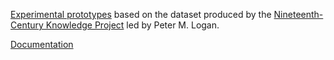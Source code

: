 [Experimental prototypes](https://kingsdigitallab.github.io/eb-pre/) based on the dataset produced by the [Nineteenth-Century Knowledge Project](https://tu-plogan.github.io/source/c_about.html) led by Peter M. Logan.

[Documentation](https://github.com/kingsdigitallab/eb-pre/wiki)
